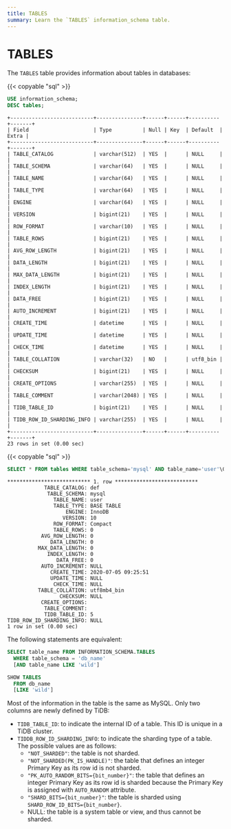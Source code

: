 ```yaml
---
title: TABLES
summary: Learn the `TABLES` information_schema table.
---
```


# TABLES

The `TABLES` table provides information about tables in databases:

{{< copyable "sql" >}}

```sql
USE information_schema;
DESC tables;
```

```
+---------------------------+---------------+------+------+----------+-------+
| Field                     | Type          | Null | Key  | Default  | Extra |
+---------------------------+---------------+------+------+----------+-------+
| TABLE_CATALOG             | varchar(512)  | YES  |      | NULL     |       |
| TABLE_SCHEMA              | varchar(64)   | YES  |      | NULL     |       |
| TABLE_NAME                | varchar(64)   | YES  |      | NULL     |       |
| TABLE_TYPE                | varchar(64)   | YES  |      | NULL     |       |
| ENGINE                    | varchar(64)   | YES  |      | NULL     |       |
| VERSION                   | bigint(21)    | YES  |      | NULL     |       |
| ROW_FORMAT                | varchar(10)   | YES  |      | NULL     |       |
| TABLE_ROWS                | bigint(21)    | YES  |      | NULL     |       |
| AVG_ROW_LENGTH            | bigint(21)    | YES  |      | NULL     |       |
| DATA_LENGTH               | bigint(21)    | YES  |      | NULL     |       |
| MAX_DATA_LENGTH           | bigint(21)    | YES  |      | NULL     |       |
| INDEX_LENGTH              | bigint(21)    | YES  |      | NULL     |       |
| DATA_FREE                 | bigint(21)    | YES  |      | NULL     |       |
| AUTO_INCREMENT            | bigint(21)    | YES  |      | NULL     |       |
| CREATE_TIME               | datetime      | YES  |      | NULL     |       |
| UPDATE_TIME               | datetime      | YES  |      | NULL     |       |
| CHECK_TIME                | datetime      | YES  |      | NULL     |       |
| TABLE_COLLATION           | varchar(32)   | NO   |      | utf8_bin |       |
| CHECKSUM                  | bigint(21)    | YES  |      | NULL     |       |
| CREATE_OPTIONS            | varchar(255)  | YES  |      | NULL     |       |
| TABLE_COMMENT             | varchar(2048) | YES  |      | NULL     |       |
| TIDB_TABLE_ID             | bigint(21)    | YES  |      | NULL     |       |
| TIDB_ROW_ID_SHARDING_INFO | varchar(255)  | YES  |      | NULL     |       |
+---------------------------+---------------+------+------+----------+-------+
23 rows in set (0.00 sec)
```

{{< copyable "sql" >}}

```sql
SELECT * FROM tables WHERE table_schema='mysql' AND table_name='user'\G
```

```
*************************** 1. row ***************************
            TABLE_CATALOG: def
             TABLE_SCHEMA: mysql
               TABLE_NAME: user
               TABLE_TYPE: BASE TABLE
                   ENGINE: InnoDB
                  VERSION: 10
               ROW_FORMAT: Compact
               TABLE_ROWS: 0
           AVG_ROW_LENGTH: 0
              DATA_LENGTH: 0
          MAX_DATA_LENGTH: 0
             INDEX_LENGTH: 0
                DATA_FREE: 0
           AUTO_INCREMENT: NULL
              CREATE_TIME: 2020-07-05 09:25:51
              UPDATE_TIME: NULL
               CHECK_TIME: NULL
          TABLE_COLLATION: utf8mb4_bin
                 CHECKSUM: NULL
           CREATE_OPTIONS: 
            TABLE_COMMENT: 
            TIDB_TABLE_ID: 5
TIDB_ROW_ID_SHARDING_INFO: NULL
1 row in set (0.00 sec)
```

The following statements are equivalent:

```sql
SELECT table_name FROM INFORMATION_SCHEMA.TABLES
  WHERE table_schema = 'db_name'
  [AND table_name LIKE 'wild']

SHOW TABLES
  FROM db_name
  [LIKE 'wild']
```

Most of the information in the table is the same as MySQL. Only two columns are newly defined by TiDB:

* `TIDB_TABLE_ID`: to indicate the internal ID of a table. This ID is unique in a TiDB cluster.
* `TIDDB_ROW_ID_SHARDING_INFO`: to indicate the sharding type of a table. The possible values are as follows:
    - `"NOT_SHARDED"`: the table is not sharded.
    - `"NOT_SHARDED(PK_IS_HANDLE)"`: the table that defines an integer Primary Key as its row id is not sharded.
    - `"PK_AUTO_RANDOM_BITS={bit_number}"`: the table that defines an integer Primary Key as its row id is sharded because the Primary Key is assigned with `AUTO_RANDOM` attribute.
    - `"SHARD_BITS={bit_number}"`: the table is sharded using `SHARD_ROW_ID_BITS={bit_number}`.
    - NULL: the table is a system table or view, and thus cannot be sharded.
